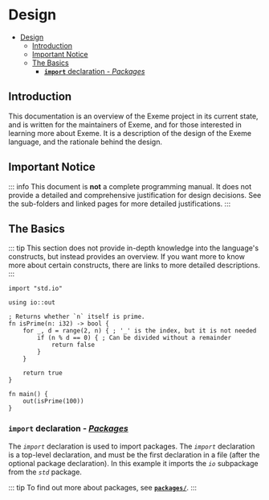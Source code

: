 <!-- Part of the Exeme Project, under the MIT license. See '/LICENSE' for license information. SPDX-License-Identifier: MIT License. -->

# Design

- [Design](#design)
  - [Introduction](#introduction)
  - [Important Notice](#important-notice)
  - [The Basics](#the-basics)
    - [**`import`** declaration - *Packages*](#import-declaration---packages)

## Introduction

This documentation is an overview of the Exeme project in its current state, and is written for the maintainers of Exeme, and for those interested in learning more about Exeme. It is a description of the design of the Exeme language, and the rationale behind the design.

## Important Notice

::: info
This document is **not** a complete programming manual. It does not provide a detailed and comprehensive justification for design decisions. See the sub-folders and linked pages for more detailed justifications.
:::

## The Basics

::: tip
This section does not provide in-depth knowledge into the language's constructs, but instead provides an overview. If you want more to know more about certain constructs, there are links to more detailed descriptions.
:::

```exeme
import "std.io"

using io::out

; Returns whether `n` itself is prime.
fn isPrime(n: i32) -> bool {
    for _, d = range(2, n) { ; '_' is the index, but it is not needed
        if (n % d == 0) { ; Can be divided without a remainder
            return false
        }
    }

    return true
}

fn main() {
    out(isPrime(100))
}
```

### **`import`** declaration - [*Packages*](packages/)

The *`import`* declaration is used to import packages. The *`import`* declaration is a top-level declaration, and must be the first declaration in a file (after the optional package declaration). In this example it imports the *`io`* subpackage from the *`std`* package.

::: tip
To find out more about packages, see **[`packages/`](packages/)**.
:::
